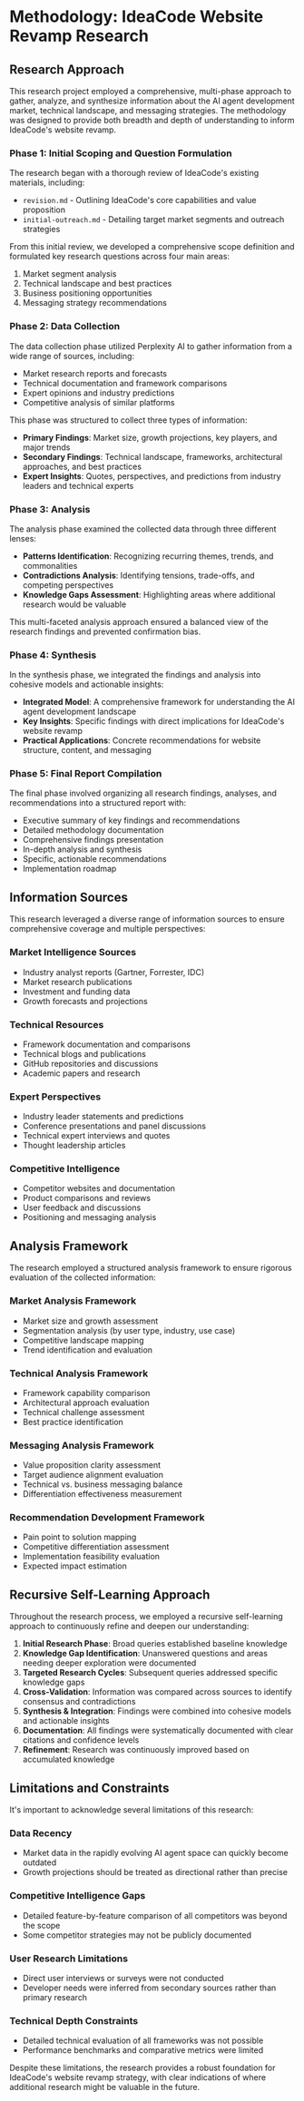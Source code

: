 # Methodology: IdeaCode Website Revamp Research

## Research Approach

This research project employed a comprehensive, multi-phase approach to gather, analyze, and synthesize information about the AI agent development market, technical landscape, and messaging strategies. The methodology was designed to provide both breadth and depth of understanding to inform IdeaCode's website revamp.

### Phase 1: Initial Scoping and Question Formulation

The research began with a thorough review of IdeaCode's existing materials, including:
- `revision.md` - Outlining IdeaCode's core capabilities and value proposition
- `initial-outreach.md` - Detailing target market segments and outreach strategies

From this initial review, we developed a comprehensive scope definition and formulated key research questions across four main areas:
1. Market segment analysis
2. Technical landscape and best practices
3. Business positioning opportunities
4. Messaging strategy recommendations

### Phase 2: Data Collection

The data collection phase utilized Perplexity AI to gather information from a wide range of sources, including:
- Market research reports and forecasts
- Technical documentation and framework comparisons
- Expert opinions and industry predictions
- Competitive analysis of similar platforms

This phase was structured to collect three types of information:
- **Primary Findings**: Market size, growth projections, key players, and major trends
- **Secondary Findings**: Technical landscape, frameworks, architectural approaches, and best practices
- **Expert Insights**: Quotes, perspectives, and predictions from industry leaders and technical experts

### Phase 3: Analysis

The analysis phase examined the collected data through three different lenses:
- **Patterns Identification**: Recognizing recurring themes, trends, and commonalities
- **Contradictions Analysis**: Identifying tensions, trade-offs, and competing perspectives
- **Knowledge Gaps Assessment**: Highlighting areas where additional research would be valuable

This multi-faceted analysis approach ensured a balanced view of the research findings and prevented confirmation bias.

### Phase 4: Synthesis

In the synthesis phase, we integrated the findings and analysis into cohesive models and actionable insights:
- **Integrated Model**: A comprehensive framework for understanding the AI agent development landscape
- **Key Insights**: Specific findings with direct implications for IdeaCode's website revamp
- **Practical Applications**: Concrete recommendations for website structure, content, and messaging

### Phase 5: Final Report Compilation

The final phase involved organizing all research findings, analyses, and recommendations into a structured report with:
- Executive summary of key findings and recommendations
- Detailed methodology documentation
- Comprehensive findings presentation
- In-depth analysis and synthesis
- Specific, actionable recommendations
- Implementation roadmap

## Information Sources

This research leveraged a diverse range of information sources to ensure comprehensive coverage and multiple perspectives:

### Market Intelligence Sources
- Industry analyst reports (Gartner, Forrester, IDC)
- Market research publications
- Investment and funding data
- Growth forecasts and projections

### Technical Resources
- Framework documentation and comparisons
- Technical blogs and publications
- GitHub repositories and discussions
- Academic papers and research

### Expert Perspectives
- Industry leader statements and predictions
- Conference presentations and panel discussions
- Technical expert interviews and quotes
- Thought leadership articles

### Competitive Intelligence
- Competitor websites and documentation
- Product comparisons and reviews
- User feedback and discussions
- Positioning and messaging analysis

## Analysis Framework

The research employed a structured analysis framework to ensure rigorous evaluation of the collected information:

### Market Analysis Framework
- Market size and growth assessment
- Segmentation analysis (by user type, industry, use case)
- Competitive landscape mapping
- Trend identification and evaluation

### Technical Analysis Framework
- Framework capability comparison
- Architectural approach evaluation
- Technical challenge assessment
- Best practice identification

### Messaging Analysis Framework
- Value proposition clarity assessment
- Target audience alignment evaluation
- Technical vs. business messaging balance
- Differentiation effectiveness measurement

### Recommendation Development Framework
- Pain point to solution mapping
- Competitive differentiation assessment
- Implementation feasibility evaluation
- Expected impact estimation

## Recursive Self-Learning Approach

Throughout the research process, we employed a recursive self-learning approach to continuously refine and deepen our understanding:

1. **Initial Research Phase**: Broad queries established baseline knowledge
2. **Knowledge Gap Identification**: Unanswered questions and areas needing deeper exploration were documented
3. **Targeted Research Cycles**: Subsequent queries addressed specific knowledge gaps
4. **Cross-Validation**: Information was compared across sources to identify consensus and contradictions
5. **Synthesis & Integration**: Findings were combined into cohesive models and actionable insights
6. **Documentation**: All findings were systematically documented with clear citations and confidence levels
7. **Refinement**: Research was continuously improved based on accumulated knowledge

## Limitations and Constraints

It's important to acknowledge several limitations of this research:

### Data Recency
- Market data in the rapidly evolving AI agent space can quickly become outdated
- Growth projections should be treated as directional rather than precise

### Competitive Intelligence Gaps
- Detailed feature-by-feature comparison of all competitors was beyond the scope
- Some competitor strategies may not be publicly documented

### User Research Limitations
- Direct user interviews or surveys were not conducted
- Developer needs were inferred from secondary sources rather than primary research

### Technical Depth Constraints
- Detailed technical evaluation of all frameworks was not possible
- Performance benchmarks and comparative metrics were limited

Despite these limitations, the research provides a robust foundation for IdeaCode's website revamp strategy, with clear indications of where additional research might be valuable in the future.